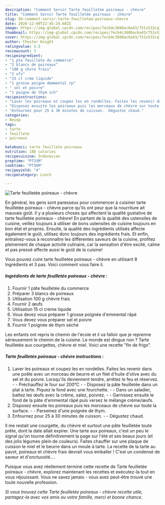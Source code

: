 ```yaml
---
description: "Comment Servir Tarte feuilletée poireaux - chèvre"
title: "Comment Servir Tarte feuilletée poireaux - chèvre"
slug: 94-comment-servir-tarte-feuilletee-poireaux-chevre
date: 2020-12-09T22:45:24.682Z
image: https://img-global.cpcdn.com/recipes/7ecb4c3600ac6a43/751x532cq70/tarte-feuilletee-poireaux-chevre-photo-principale-de-la-recette.jpg
thumbnail: https://img-global.cpcdn.com/recipes/7ecb4c3600ac6a43/751x532cq70/tarte-feuilletee-poireaux-chevre-photo-principale-de-la-recette.jpg
cover: https://img-global.cpcdn.com/recipes/7ecb4c3600ac6a43/751x532cq70/tarte-feuilletee-poireaux-chevre-photo-principale-de-la-recette.jpg
author: Chester Knight
ratingvalue: 3.5
reviewcount: 3
recipeingredient:
- "1 pte feuillete du commerce"
- "3 blancs de poireaux"
- "100 g chvre frais"
- "2 ufs"
- "15 cl crme liquide"
- "1 grosse poigne demmental rp"
- " sel et poivre"
- "1 poigne de thym sch"
recipeinstructions:
- "Laver les poireaux et coupez les en rondelles. Faites les revenir dans une poêle avec un morceau de beurre et un filet d&#39;huile d&#39;olive avec du sel et du poivre. Lorsqu&#39;ils deviennent tendre, arrêtez le feu et réservez.  Préchauffez le four sur 200°C  Disposez la pâte feuilletée dans un plat à tarte. Piquez le fond avec une fourchette.  Dans un saladier, battez les œufs avec la crème, salez, poivrez.  Garnissez ensuite le fond de la pâte d&#39;emmental râpé puis versez le mélange crème/œufs."
- "Disposez ensuite les poireaux puis les morceaux de chèvre sur toute la surface.  Parsemez d&#39;une poignée de thym."
- "Enfournez pour 25 à 30 minutes de cuisson.  Dégustez chaud."
categories:
- Resep
tags:
- tarte
- feuillete
- poireaux

katakunci: tarte feuillete poireaux 
nutrition: 188 calories
recipecuisine: Indonesian
preptime: "PT33M"
cooktime: "PT36M"
recipeyield: "4"
recipecategory: Lunch

---
```



![Tarte feuilletée poireaux - chèvre](https://img-global.cpcdn.com/recipes/7ecb4c3600ac6a43/751x532cq70/tarte-feuilletee-poireaux-chevre-photo-principale-de-la-recette.jpg)

En général, les gens sont paresseux pour commencer à cuisiner tarte feuilletée poireaux - chèvre parce qu'ils ont peur que la nourriture ait mauvais goût. Il y a plusieurs choses qui affectent la qualité gustative de tarte feuilletée poireaux - chèvre! En partant de la qualité des ustensiles de cuisine, veillez toujours à utiliser de bons ustensiles de cuisine toujours en bon état et propres. Ensuite, la qualité des ingrédients utilisés affecte également le goût, utilisez donc toujours des ingrédients frais. Et enfin, entraînez-vous à reconnaître les différentes saveurs de la cuisine, profitez pleinement de chaque activité culinaire, car la sensation d'être excité, calme et pas pressé affecte aussi le goût de la cuisine!

<!--inarticleads1-->

Vous pouvez cuire tarte feuilletée poireaux - chèvre en utilisant 8 Ingrédients et 3 pas. Voici comment vous faire il.

##### Ingrédients de tarte feuilletée poireaux - chèvre :

1. Fournir 1 pâte feuilletée du commerce
1. Préparer 3 blancs de poireaux
1. Utilisation 100 g chèvre frais
1. Fournir 2 œufs
1. Utilisation 15 cl crème liquide
1. Vous devez vous préparer 1 grosse poignée d&#39;emmental râpé
1. Vous devez vous préparer  sel et poivre
1. Fournir 1 poignée de thym séché


Les enfants ont repris le chemin de l&#39;école et il va falloir que je reprenne sérieusement le chemin de la cuisine. Le monde est dingue non ? Tarte feuilletée aux courgettes, chèvre et miel. Voici une recette &#34;fin de frigo&#34;. 

<!--inarticleads2-->

##### Tarte feuilletée poireaux - chèvre instructions :

1. Laver les poireaux et coupez les en rondelles. Faites les revenir dans une poêle avec un morceau de beurre et un filet d&#39;huile d&#39;olive avec du sel et du poivre. Lorsqu&#39;ils deviennent tendre, arrêtez le feu et réservez. -  - Préchauffez le four sur 200°C -  - Disposez la pâte feuilletée dans un plat à tarte. Piquez le fond avec une fourchette. -  - Dans un saladier, battez les œufs avec la crème, salez, poivrez. -  - Garnissez ensuite le fond de la pâte d&#39;emmental râpé puis versez le mélange crème/œufs.
1. Disposez ensuite les poireaux puis les morceaux de chèvre sur toute la surface. -  - Parsemez d&#39;une poignée de thym.
1. Enfournez pour 25 à 30 minutes de cuisson. -  - Dégustez chaud.


Il me restait une courgette, du chèvre et surtout une pâte feuilletée toute prête, dont la date allait expirer. Une tarte aux poireaux, c&#39;est un peu le signal qu&#39;on tourne définitivement la page sur l&#39;été et ses beaux jours (et des jolis légumes plein de couleurs). Faites chauffer sur une plaque de cuisson le miel et le beurre dans un moule à tarte. La recette de la tarte au pavot, poireaux et chèvre frais devrait vous emballer ! C&#39;est un condensé de saveur et d&#39;onctuosité…. 

<!--inarticleads1-->

<p>
Puisque vous avez réellement terminé cette recette de Tarte feuilletée poireaux - chèvre, explorez maintenant les recettes et exécutez-la tout en vous réjouissant. Vous ne savez jamais - vous avez peut-être trouvé une toute nouvelle profession.
</p>

<p>
<i>Si vous trouvez cette Tarte feuilletée poireaux - chèvre recette utile, partagez-la avec vos amis ou votre famille, merci et bonne chance.</i>
</p>
